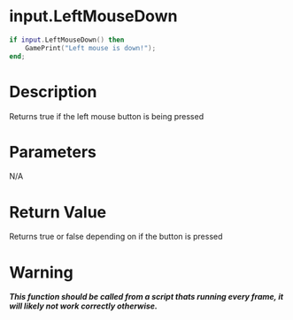 # input.LeftMouseDown

```lua
if input.LeftMouseDown() then
	GamePrint("Left mouse is down!");
end;
```

# Description

Returns true if the left mouse button is being pressed

# Parameters

N/A

# Return Value

Returns true or false depending on if the button is pressed

# Warning

***This function should be called from a script thats running every frame, it will likely not work correctly otherwise.***
